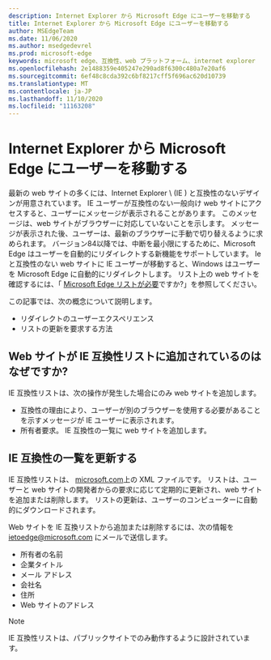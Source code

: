 ```yaml
---
description: Internet Explorer から Microsoft Edge にユーザーを移動する
title: Internet Explorer から Microsoft Edge にユーザーを移動する
author: MSEdgeTeam
ms.date: 11/06/2020
ms.author: msedgedevrel
ms.prod: microsoft-edge
keywords: microsoft edge、互換性、web プラットフォーム、internet explorer
ms.openlocfilehash: 2e1488359e405247e290ad8f6300c480a7e20af6
ms.sourcegitcommit: 6ef48c8cda392c6bf8217cff5f696ac620d10739
ms.translationtype: MT
ms.contentlocale: ja-JP
ms.lasthandoff: 11/10/2020
ms.locfileid: "11163208"
---
```

# Internet Explorer から Microsoft Edge にユーザーを移動する 

最新の web サイトの多くには、Internet Explorer \ (IE \) と互換性のないデザインが用意されています。  IE ユーザーが互換性のない一般向け web サイトにアクセスすると、ユーザーにメッセージが表示されることがあります。  このメッセージは、web サイトがブラウザーに対応していないことを示します。  メッセージが表示された後、ユーザーは、最新のブラウザーに手動で切り替えるように求められます。  バージョン84以降では、中断を最小限にするために、Microsoft Edge はユーザーを自動的にリダイレクトする新機能をサポートしています。  Ie と互換性のない web サイトに IE ユーザーが移動すると、Windows はユーザーを Microsoft Edge に自動的にリダイレクトします。  リスト上の web サイトを確認するには、「 [Microsoft Edge リストが必要][MicrosoftEdgeNeededgeV1]ですか?」を参照してください。

この記事では、次の概念について説明します。  

*   リダイレクトのユーザーエクスペリエンス  
*   リストの更新を要求する方法  
    
## Web サイトが IE 互換性リストに追加されているのはなぜですか?  

IE 互換性リストは、次の操作が発生した場合にのみ web サイトを追加します。  

*   互換性の理由により、ユーザーが別のブラウザーを使用する必要があることを示すメッセージが IE ユーザーに表示されます。  
*   所有者要求。 IE 互換性の一覧に web サイトを追加します。  
    
## IE 互換性の一覧を更新する  

IE 互換性リストは、 [microsoft.com][MicrosoftOfficialHome]上の XML ファイルです。  リストは、ユーザーと web サイトの開発者からの要求に応じて定期的に更新され、web サイトを追加または削除します。  リストの更新は、ユーザーのコンピューターに自動的にダウンロードされます。  

Web サイトを IE 互換リストから追加または削除するには、次の情報を [ietoedge@microsoft.com][MailtoMicrosoftIetoedge] にメールで送信します。    

*   所有者の名前  
*   企業タイトル  
*   メール アドレス  
*   会社名  
*   住所  
*   Web サイトのアドレス  
    
> [!NOTE]
> IE 互換性リストは、パブリックサイトでのみ動作するように設計されています。  

<!-- links -->  

[MailtoMicrosoftIetoedge]: mailto:ietoedge@microsoft.com "Ietoedge@microsoft.com にメールを送信する"  

[MicrosoftOfficialHome]: https://www.microsoft.com "Microsoft オフィシャルホーム"  

[MicrosoftEdgeNeededgeV1]:  https://edge.microsoft.com/neededge/v1 "Microsoft Edge リスト v1 xml が必要です |Microsoft Edge"  
